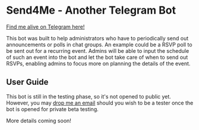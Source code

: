 # Send4Me - Another Telegram Bot

[Find me alive on Telegram here!](http://t.me/Send4MeBot)

This bot was built to help administrators who have to periodically send out announcements or polls in chat groups. An example could be a RSVP poll to be sent out for a recurring event. Admins will be able to input the schedule of such an event into the bot and let the bot take care of when to send out RSVPs, enabling admins to focus more on planning the details of the event.

## User Guide
This bot is still in the testing phase, so it's not opened to public yet. However, you may [drop me an email](mailto:ting.szeying@gmail.com) should you wish to be a tester once the bot is opened for private beta testing.

More details coming soon!
